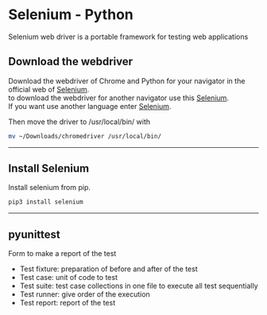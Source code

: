 # Selenium - Python

Selenium web driver is a portable framework for testing web applications

## Download the webdriver

Download the webdriver of Chrome and Python for your navigator in the official web of [Selenium](https://sites.google.com/a/chromium.org/chromedriver/downloads).  
to download the webdriver for another navigator use this [Selenium](https://pypi.org/project/selenium/).  
If you want use another language enter [Selenium](https://www.selenium.dev/downloads/).

Then move the driver to /usr/local/bin/ with

```bash
mv ~/Downloads/chromedriver /usr/local/bin/
```

---

## Install Selenium

Install selenium from pip.

```bash
pip3 install selenium
```

---

## pyunittest

Form to make a report of the test

- Test fixture: preparation of before and after of the test
- Test case: unit of code to test
- Test suite: test case collections in one file to execute all test sequentially
- Test runner: give order of the execution
- Test report: report of the test
